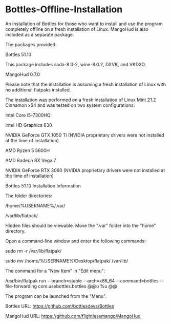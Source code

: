 # Bottles-Offline-Installation
An installation of Bottles for those who want to install and use the program completely offline on a fresh installation of Linux. MangoHud is also included as a separate package.

The packages provided:

Bottles 51.10

This package includes soda-8.0-2, wine-8.0.2, DXVK, and VKD3D.

MangoHud 0.7.0

Please note that the installation is assuming a fresh installation of Linux with no additional flatpaks installed.

The installation was performed on a fresh installation of Linux Mint 21.2 Cinnamon x64 and was tested on two system configurations:

Intel Core i5-7300HQ

Intel HD Graphics 630

NVIDIA GeForce GTX 1050 Ti (NVIDIA proprietary drivers were not installed at the time of installation)

AMD Ryzen 5 5600H

AMD Radeon RX Vega 7

NVIDIA GeForce RTX 3060 (NVIDIA proprietary drivers were not installed at the time of installation)

Bottles 51.10 Installation Information

The folder directories:

/home/%USERNAME%/.var/

/var/lib/flatpak/

Hidden files should be viewable. Move the ".var" folder into the "home" directory.

Open a command-line window and enter the following commands:

sudo rm -r /var/lib/flatpak/

sudo mv /home/%USERNAME%/Desktop/flatpak/ /var/lib/

The command for a "New Item" in "Edit menu":

/usr/bin/flatpak run --branch=stable --arch=x86_64 --command=bottles --file-forwarding com.usebottles.bottles @@u %u @@

The program can be launched from the "Menu".

Bottles URL: https://github.com/bottlesdevs/Bottles

MangoHud URL: https://github.com/flightlessmango/MangoHud
